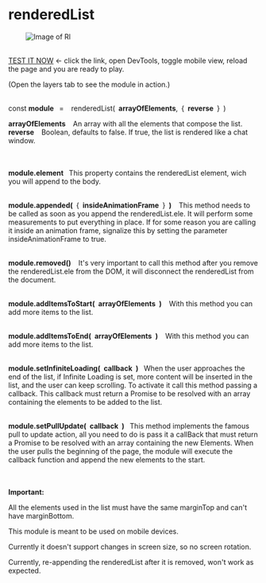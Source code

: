 # renderedList
&ensp;&ensp;&ensp;&ensp;&ensp;![Image of Rl](https://image.ibb.co/cq09ES/RL.png)

<br/>[TEST IT NOW](https://nathanaelreges.github.io/renderedListPage/) <- click the link, open DevTools, toggle mobile view, reload the page and you are ready to play.

(Open the layers tab to see the module in action.)

<br/>const  **module**&ensp; = &ensp; renderedList(&ensp;**arrayOfElements**,&ensp;{&ensp;**reverse**&ensp;}&ensp;)<br/>

**arrayOfElements** &ensp; An array with all the elements that compose the list.  
**reverse** &ensp; Boolean, defaults to false. If true, the list is rendered like a chat window.

<br/><br/>**module.element**&ensp; This property contains the renderedList element, wich you will append to the body.

<br/>**module.appended(**&ensp;{&ensp;**insideAnimationFrame**&ensp;}&ensp;**)** &ensp; This method needs to be called as soon as you append the renderedList.ele. It will perform some measurements to put everything in place. If for some reason you are calling it inside an animation frame, signalize this by setting the parameter insideAnimationFrame to true.

<br/>**module.removed()** &ensp; It's very important to call this method after you remove the renderedList.ele from the DOM, it will disconnect the renderedList from the document.

<br/>**module.addItemsToStart(&ensp;arrayOfElements&ensp;)** &ensp; With this method you can add more items to the list.

<br/>**module.addItemsToEnd(&ensp;arrayOfElements&ensp;)** &ensp; With this method you can add more items to the list.

<br/>**module.setInfiniteLoading(&ensp;callback&ensp;)**&ensp; When the user approaches the end of the list, if Infinite Loading is set, more content will be inserted in the list, and the user can keep scrolling. To activate it call this method passing a callback. This callback must return a Promise to be resolved with an array containing the elements to be added to the list.

<br/>**module.setPullUpdate(&ensp;callback&ensp;)**&ensp; This method implements the famous pull to update action, all you need to do is pass it a callBack that must return a Promise to be resolved with an array containing the new Elements. When the user pulls the beginning of the page, the module will execute the callback function and append the new elements to the start.

<br/><br/>**Important:** 

All the elements used in the list must have the same marginTop and can't have marginBottom.

This module is meant to be used on mobile devices.

Currently it doesn't support changes in screen size, so no screen rotation.

Currently, re-appending the renderedList after it is removed, won't work as expected.
